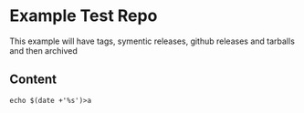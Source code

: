 # Example Test Repo

This example will have tags, symentic releases, github releases and tarballs and then archived

## Content

```
echo $(date +'%s')>a
```
